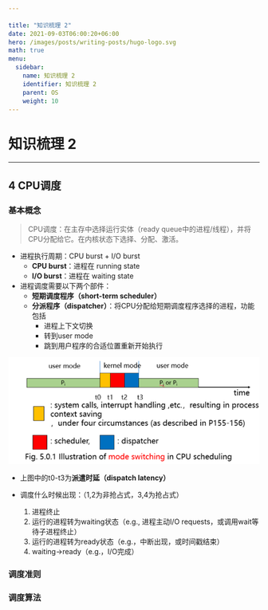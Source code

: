 ```yaml
---

title: "知识梳理 2"
date: 2021-09-03T06:00:20+06:00
hero: /images/posts/writing-posts/hugo-logo.svg
math: true
menu:
  sidebar:
    name: 知识梳理 2
    identifier: 知识梳理 2
    parent: OS
    weight: 10
---
```


# 知识梳理 2

---

## 4 CPU调度

### 基本概念

> CPU调度：在主存中选择运行实体（ready queue中的进程/线程），并将CPU分配给它。在内核状态下选择、分配、激活。

* 进程执行周期：CPU burst + I/O burst
  * **CPU burst**：进程在 running state
  * **I/O burst**：进程在 waiting state
* 进程调度需要以下两个部件：
  * **短期调度程序（short-term scheduler）**
  * **分派程序（dispatcher）**：将CPU分配给短期调度程序选择的进程，功能包括
    * 进程上下文切换
    * 转到user mode
    * 跳到用户程序的合适位置重新开始执行

![image-20210903115218222](/images/posts/OS/image-20210903115218222.png)

* 上图中的t0-t3为**派遣时延（dispatch latency）**

* 调度什么时候出现：（1,2为非抢占式，3,4为抢占式）
  1. 进程终止
  2. 运行的进程转为waiting状态（e.g., 进程主动I/O requests，或调用wait等待子进程终止）
  3. 运行的进程转为ready状态（e.g.，中断出现，或时间戳结束）
  4. waiting->ready（e.g.，I/O完成）

### 调度准则





### 调度算法





